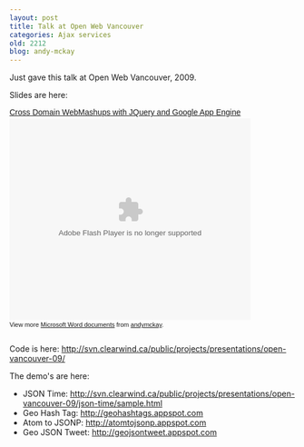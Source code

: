 ```yaml
---
layout: post
title: Talk at Open Web Vancouver
categories: Ajax services
old: 2212
blog: andy-mckay
---
```

<p>Just gave this talk at Open Web Vancouver, 2009.</p>
<p>Slides are here:<div style="width:425px;text-align:left" id="__ss_1576147"><a style="font:14px Helvetica,Arial,Sans-serif;display:block;margin:12px 0 3px 0;text-decoration:underline;" href="http://www.slideshare.net/andymckay/cross-domain-webmashups-with-jquery-and-google-app-engine?type=presentation" title="Cross Domain WebMashups with JQuery and Google App Engine">Cross Domain WebMashups with JQuery and Google App Engine</a><object style="margin:0px" width="425" height="355"><param name="movie" value="http://static.slidesharecdn.com/swf/ssplayer2.swf?doc=googlemashup-090612184153-phpapp01&stripped_title=cross-domain-webmashups-with-jquery-and-google-app-engine" /><param name="allowFullScreen" value="true"/><param name="allowScriptAccess" value="always"/><embed src="http://static.slidesharecdn.com/swf/ssplayer2.swf?doc=googlemashup-090612184153-phpapp01&stripped_title=cross-domain-webmashups-with-jquery-and-google-app-engine" type="application/x-shockwave-flash" allowscriptaccess="always" allowfullscreen="true" width="425" height="355"></embed></object><div style="font-size:11px;font-family:tahoma,arial;height:26px;padding-top:2px;">View more <a style="text-decoration:underline;" href="http://www.slideshare.net/">Microsoft Word documents</a> from <a style="text-decoration:underline;" href="http://www.slideshare.net/andymckay">andymckay</a>.</div></div></p>
<p>Code is here: <a href="http://svn.clearwind.ca/public/projects/presentations/open-vancouver-09/">http://svn.clearwind.ca/public/projects/presentations/open-vancouver-09/</a></p>
<p>The demo's are here:</p>
<ul><li>JSON Time: <a href="http://svn.clearwind.ca/public/projects/presentations/open-vancouver-09/json-time/sample.html">http://svn.clearwind.ca/public/projects/presentations/open-vancouver-09/json-time/sample.html</a></li>
<li>Geo Hash Tag: <a href="http://geohashtags.appspot.com/">http://geohashtags.appspot.com</a></li>
<li>Atom to JSONP: <a href="http://atomtojsonp.appspot.com/">http://atomtojsonp.appspot.com</a></li>
<li>Geo JSON Tweet: <a href="http://geojsontweet.appspot.com/">http://geojsontweet.appspot.com</a></li>
</ul>